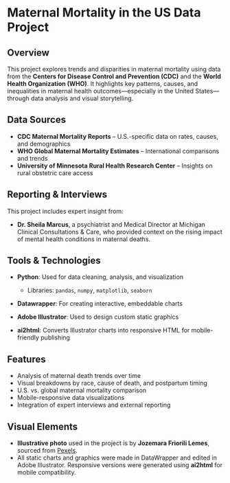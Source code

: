 # Maternal Mortality in the US Data Project

## Overview

This project explores trends and disparities in maternal mortality using data from the **Centers for Disease Control and Prevention (CDC)** and the **World Health Organization (WHO)**. It highlights key patterns, causes, and inequalities in maternal health outcomes—especially in the United States—through data analysis and visual storytelling.

## Data Sources

* **CDC Maternal Mortality Reports** – U.S.-specific data on rates, causes, and demographics
* **WHO Global Maternal Mortality Estimates** – International comparisons and trends
* **University of Minnesota Rural Health Research Center** – Insights on rural obstetric care access

## Reporting & Interviews

This project includes expert insight from:

* **Dr. Sheila Marcus**, a psychiatrist and Medical Director at Michigan Clinical Consultations & Care, who provided context on the rising impact of mental health conditions in maternal deaths.

## Tools & Technologies

* **Python**: Used for data cleaning, analysis, and visualization

  * Libraries: `pandas`, `numpy`, `matplotlib`, `seaborn`
* **Datawrapper**: For creating interactive, embeddable charts
* **Adobe Illustrator**: Used to design custom static graphics
* **ai2html**: Converts Illustrator charts into responsive HTML for mobile-friendly publishing

## Features

* Analysis of maternal death trends over time
* Visual breakdowns by race, cause of death, and postpartum timing
* U.S. vs. global maternal mortality comparison
* Mobile-responsive data visualizations
* Integration of expert interviews and external reporting

## Visual Elements

* **Illustrative photo** used in the project is by **Jozemara Friorili Lemes**, sourced from [Pexels](https://www.pexels.com/).
* All static charts and graphics were made in DataWrapper and edited in Adobe Illustrator. Responsive versions were generated using **ai2html** for mobile compatibility.

